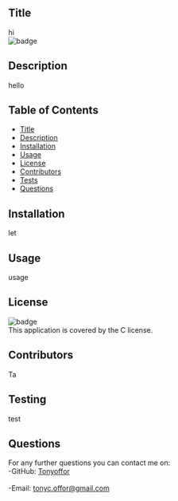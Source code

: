 
  ## Title
  hi  <br />
  ![badge](https://img.shields.io/badge/license-C)<br />

  ## Description
  hello <br />
  ## Table of Contents
  - [Title](#title)
  - [Description](#description)
  - [Installation](#installation)
  - [Usage](#usage)
  - [License](#license)
  - [Contributors](#contributors)
  - [Tests](#tests)
  - [Questions](#questions)

  ## Installation
let
## Usage
usage
## License
![badge](https://img.shields.io/badge/license-C-brightblue)
<br />
This application is covered by the C license. 
## Contributors
Ta
## Testing
test
## Questions
For any further questions you can contact me on:<br />
  -GitHub: [Tonyoffor](https://github.com/Tonyoffor)<br />
<br />
  -Email: tonyc.offor@gmail.com<br /><br />
  